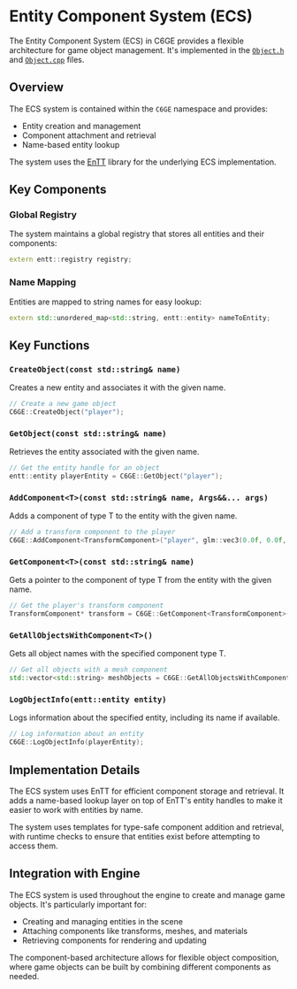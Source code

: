 # Entity Component System (ECS)

The Entity Component System (ECS) in C6GE provides a flexible architecture for game object management. It's implemented in the [`Object.h`](https://github.com/C6Dev/C6GE/blob/main/C6GE/src/ECS/Object/Object.h) and [`Object.cpp`](https://github.com/C6Dev/C6GE/blob/main/C6GE/src/ECS/Object/Object.cpp) files.

## Overview

The ECS system is contained within the `C6GE` namespace and provides:

- Entity creation and management
- Component attachment and retrieval
- Name-based entity lookup

The system uses the [EnTT](https://github.com/skypjack/entt) library for the underlying ECS implementation.

## Key Components

### Global Registry

The system maintains a global registry that stores all entities and their components:

```cpp
extern entt::registry registry;
```

### Name Mapping

Entities are mapped to string names for easy lookup:

```cpp
extern std::unordered_map<std::string, entt::entity> nameToEntity;
```

## Key Functions

### `CreateObject(const std::string& name)`

Creates a new entity and associates it with the given name.

```cpp
// Create a new game object
C6GE::CreateObject("player");
```

### `GetObject(const std::string& name)`

Retrieves the entity associated with the given name.

```cpp
// Get the entity handle for an object
entt::entity playerEntity = C6GE::GetObject("player");
```

### `AddComponent<T>(const std::string& name, Args&&... args)`

Adds a component of type T to the entity with the given name.

```cpp
// Add a transform component to the player
C6GE::AddComponent<TransformComponent>("player", glm::vec3(0.0f, 0.0f, 0.0f));
```

### `GetComponent<T>(const std::string& name)`

Gets a pointer to the component of type T from the entity with the given name.

```cpp
// Get the player's transform component
TransformComponent* transform = C6GE::GetComponent<TransformComponent>("player");
```

### `GetAllObjectsWithComponent<T>()`

Gets all object names with the specified component type T.

```cpp
// Get all objects with a mesh component
std::vector<std::string> meshObjects = C6GE::GetAllObjectsWithComponent<MeshComponent>();
```

### `LogObjectInfo(entt::entity entity)`

Logs information about the specified entity, including its name if available.

```cpp
// Log information about an entity
C6GE::LogObjectInfo(playerEntity);
```

## Implementation Details

The ECS system uses EnTT for efficient component storage and retrieval. It adds a name-based lookup layer on top of EnTT's entity handles to make it easier to work with entities by name.

The system uses templates for type-safe component addition and retrieval, with runtime checks to ensure that entities exist before attempting to access them.

## Integration with Engine

The ECS system is used throughout the engine to create and manage game objects. It's particularly important for:

- Creating and managing entities in the scene
- Attaching components like transforms, meshes, and materials
- Retrieving components for rendering and updating

The component-based architecture allows for flexible object composition, where game objects can be built by combining different components as needed.